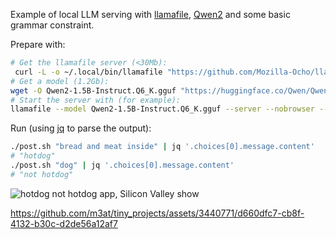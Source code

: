 Example of local LLM serving with [llamafile](https://github.com/Mozilla-Ocho/llamafile), [Qwen2](https://huggingface.co/Qwen/Qwen2-1.5B-Instruct-GGUF) and some basic grammar constraint.

Prepare with:
```bash
# Get the llamafile server (<30Mb):
 curl -L -o ~/.local/bin/llamafile "https://github.com/Mozilla-Ocho/llamafile/releases/download/0.8.9/llamafile-0.8.9"
# Get a model (1.2Gb):
wget -O Qwen2-1.5B-Instruct.Q6_K.gguf "https://huggingface.co/Qwen/Qwen2-1.5B-Instruct-GGUF/resolve/main/qwen2-1_5b-instruct-q6_k.gguf?download=true"
# Start the server with (for example):
llamafile --model Qwen2-1.5B-Instruct.Q6_K.gguf --server --nobrowser --n-gpu-layers 999 --gpu APPLE -c 0 --parallel 1 --port 8080 --fast --flash-attn
```

Run (using [jq](https://github.com/jqlang/jq) to parse the output):
```bash
./post.sh "bread and meat inside" | jq '.choices[0].message.content'
# "hotdog"
./post.sh "dog" | jq '.choices[0].message.content'
# "not hotdog"
```

![hotdog not hotdog app, Silicon Valley show](https://i.giphy.com/media/v1.Y2lkPTc5MGI3NjExMjFyYnR4cWpsMm05bDVibzh4dHdiYzZjcndmODEzNXdldDJuOXIyYyZlcD12MV9pbnRlcm5hbF9naWZfYnlfaWQmY3Q9Zw/3ohzdXIKl0BjNK2g3m/giphy.gif)


https://github.com/m3at/tiny_projects/assets/3440771/d660dfc7-cb8f-4132-b30c-d2de56a12af7

